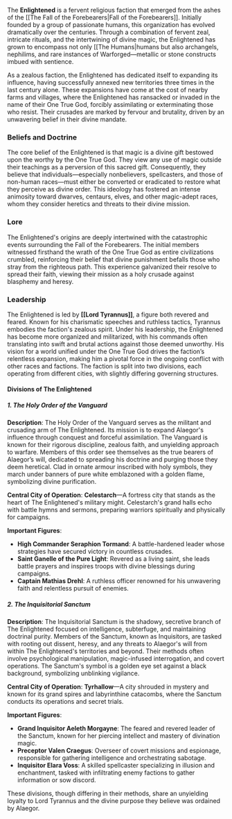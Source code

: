 The **Enlightened** is a fervent religious faction that emerged from the ashes of the [[The Fall of the Forebearers|Fall of the Forebearers]]. Initially founded by a group of passionate humans, this organization has evolved dramatically over the centuries. Through a combination of fervent zeal, intricate rituals, and the intertwining of divine magic, the Enlightened has grown to encompass not only [[The Humans|humans but also archangels, nephilims, and rare instances of Warforged—metallic or stone constructs imbued with sentience.

As a zealous faction, the Enlightened has dedicated itself to expanding its influence, having successfully annexed new territories three times in the last century alone. These expansions have come at the cost of nearby farms and villages, where the Enlightened has ransacked or invaded in the name of their One True God, forcibly assimilating or exterminating those who resist. Their crusades are marked by fervour and brutality, driven by an unwavering belief in their divine mandate.

### **Beliefs and Doctrine**

The core belief of the Enlightened is that magic is a divine gift bestowed upon the worthy by the One True God. They view any use of magic outside their teachings as a perversion of this sacred gift. Consequently, they believe that individuals—especially nonbelievers, spellcasters, and those of non-human races—must either be converted or eradicated to restore what they perceive as divine order. This ideology has fostered an intense animosity toward dwarves, centaurs, elves, and other magic-adept races, whom they consider heretics and threats to their divine mission.

### **Lore**

The Enlightened's origins are deeply intertwined with the catastrophic events surrounding the Fall of the Forebearers. The initial members witnessed firsthand the wrath of the One True God as entire civilizations crumbled, reinforcing their belief that divine punishment befalls those who stray from the righteous path. This experience galvanized their resolve to spread their faith, viewing their mission as a holy crusade against blasphemy and heresy.

### **Leadership**

The Enlightened is led by **[[Lord Tyrannus]]**, a figure both revered and feared. Known for his charismatic speeches and ruthless tactics, Tyrannus embodies the faction's zealous spirit. Under his leadership, the Enlightened has become more organized and militarized, with his commands often translating into swift and brutal actions against those deemed unworthy. His vision for a world unified under the One True God drives the faction’s relentless expansion, making him a pivotal force in the ongoing conflict with other races and factions. The faction is split into two divisions, each operating from different cities, with slightly differing governing structures.

#### Divisions of The Enlightened

##### 1. **The Holy Order of the Vanguard**

**Description**: The Holy Order of the Vanguard serves as the militant and crusading arm of The Enlightened. Its mission is to expand Alaegor's influence through conquest and forceful assimilation. The Vanguard is known for their rigorous discipline, zealous faith, and unyielding approach to warfare. Members of this order see themselves as the true bearers of Alaegor’s will, dedicated to spreading his doctrine and purging those they deem heretical. Clad in ornate armour inscribed with holy symbols, they march under banners of pure white emblazoned with a golden flame, symbolizing divine purification.

**Central City of Operation**: **Celestarch**—A fortress city that stands as the heart of The Enlightened's military might. Celestarch's grand halls echo with battle hymns and sermons, preparing warriors spiritually and physically for campaigns.

**Important Figures**:

- **High Commander Seraphion Tormand**: A battle-hardened leader whose strategies have secured victory in countless crusades.
- **Saint Ganelle of the Pure Light**: Revered as a living saint, she leads battle prayers and inspires troops with divine blessings during campaigns.
- **Captain Mathias Drehl**: A ruthless officer renowned for his unwavering faith and relentless pursuit of enemies.

##### 2. **The Inquisitorial Sanctum**

**Description**: The Inquisitorial Sanctum is the shadowy, secretive branch of The Enlightened focused on intelligence, subterfuge, and maintaining doctrinal purity. Members of the Sanctum, known as Inquisitors, are tasked with rooting out dissent, heresy, and any threats to Alaegor's will from within The Enlightened's territories and beyond. Their methods often involve psychological manipulation, magic-infused interrogation, and covert operations. The Sanctum's symbol is a golden eye set against a black background, symbolizing unblinking vigilance.

**Central City of Operation**: **Tyrhallow**—A city shrouded in mystery and known for its grand spires and labyrinthine catacombs, where the Sanctum conducts its operations and secret trials.

**Important Figures**:

- **Grand Inquisitor Aeleth Morgayne**: The feared and revered leader of the Sanctum, known for her piercing intellect and mastery of divination magic.
- **Preceptor Valen Craegus**: Overseer of covert missions and espionage, responsible for gathering intelligence and orchestrating sabotage.
- **Inquisitor Elara Voss**: A skilled spellcaster specializing in illusion and enchantment, tasked with infiltrating enemy factions to gather information or sow discord.

These divisions, though differing in their methods, share an unyielding loyalty to Lord Tyrannus and the divine purpose they believe was ordained by Alaegor.